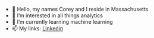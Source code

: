 - 👋 Hello, my names Corey and I reside in Massachusetts
- 👀 I’m interested in all things analytics
- 🌱 I’m currently learning machine learning
- 📫 My links: [Linkedin](https://www.linkedin.com/in/corey-haigh-a7b66b118/)

<!---
cphaigh/cphaigh is a ✨ special ✨ repository because its `README.md` (this file) appears on your GitHub profile.
You can click the Preview link to take a look at your changes.
--->
